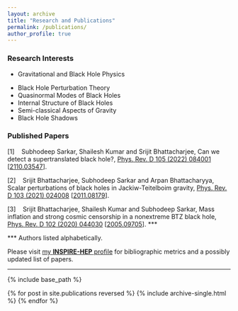 ```yaml
---
layout: archive
title: "Research and Publications"
permalink: /publications/
author_profile: true
---
```


### Research Interests 

* Gravitational and Black Hole Physics
 - Black Hole Perturbation Theory
 - Quasinormal Modes of Black Holes
 - Internal Structure of Black Holes
 - Semi-classical Aspects of Gravity
 - Black Hole Shadows

<html lang="en-US" xml:lang="en-US" > 
<head>
<meta  charset="utf-8" /> 
<meta name="generator" content="TeX4ht (https://tug.org/tex4ht/)" /> 
<meta name="viewport" content="width=device-width,initial-scale=1" /> 
<link rel="stylesheet" type="text/css" href="/_pages/publications.css" /> 
<meta name="src" content="publications.tex" /> 
</head><body 
>
<h3 class="likesectionHead"><a 
 id="x1-1000"></a>Published Papers</h3>
<!--l. 2--><p class="noindent" >
   </p><div class="thebibliography">
   <p class="bibitem" ><span class="biblabel">
 [1]<span class="bibsp">&#x00A0;&#x00A0;&#x00A0;</span></span>
   <a 
 id="XSarkar:2021djs"></a><span 
class="cmbx-10">Subhodeep</span>
   <span 
class="cmbx-10">Sarkar</span>,
   Shailesh
   Kumar
   and
   Srijit
   Bhattacharjee,
   <span 
class="cmti-10">Can</span>
   <span 
class="cmti-10">we</span>
   <span 
class="cmti-10">detect</span>
   <span 
class="cmti-10">a</span>
   <span 
class="cmti-10">supertranslated</span>
   <span 
class="cmti-10">black</span>
   <span 
class="cmti-10">hole?</span>,
   <a 
href="https://doi.org/10.1103/PhysRevD.105.084001" ><span 
class="cmti-10">Phys.</span>
   <span 
class="cmti-10">Rev.</span>
   <span 
class="cmti-10">D</span>
   <span 
class="cmbx-10">105</span>
   (2022)
   084001</a>
   [<a 
href="https://arxiv.org/abs/2110.03547" ><span 
class="cmtt-10">2110.03547</span></a>].
   </p>
   <p class="bibitem" ><span class="biblabel">
 [2]<span class="bibsp">&#x00A0;&#x00A0;&#x00A0;</span></span>
   <a 
 id="XBhattacharjee:2020nul"></a>Srijit
   Bhattacharjee,
   <span 
class="cmbx-10">Subhodeep</span>
   <span 
class="cmbx-10">Sarkar</span>
   and
   Arpan
   Bhattacharyya,
   <span 
class="cmti-10">Scalar</span>
   <span 
class="cmti-10">perturbations</span>
   <span 
class="cmti-10">of</span>
   <span 
class="cmti-10">black</span>
   <span 
class="cmti-10">holes</span>
   <span 
class="cmti-10">in</span>
   <span 
class="cmti-10">Jackiw-Teitelboim</span>
   <span 
class="cmti-10">gravity</span>,
   <a 
href="https://doi.org/10.1103/PhysRevD.103.024008" ><span 
class="cmti-10">Phys.</span>
   <span 
class="cmti-10">Rev.</span>
   <span 
class="cmti-10">D</span>
   <span 
class="cmbx-10">103</span>
   (2021)
   024008</a>
   [<a 
href="https://arxiv.org/abs/2011.08179" ><span 
class="cmtt-10">2011.08179</span></a>].
   </p>
                                                                                            
                                                                                            
   <p class="bibitem" ><span class="biblabel">
 [3]<span class="bibsp">&#x00A0;&#x00A0;&#x00A0;</span></span>
   <a 
 id="XBhattacharjee:2020gbo"></a>Srijit
   Bhattacharjee,
   Shailesh
   Kumar
   and
   <span 
class="cmbx-10">Subhodeep</span>
   <span 
class="cmbx-10">Sarkar</span>,
   <span 
class="cmti-10">Mass</span>
   <span 
class="cmti-10">inflation</span>
   <span 
class="cmti-10">and</span>
   <span 
class="cmti-10">strong</span>
   <span 
class="cmti-10">cosmic</span>
   <span 
class="cmti-10">censorship</span>
   <span 
class="cmti-10">in</span>
   <span 
class="cmti-10">a</span>
   <span 
class="cmti-10">nonextreme</span>
   <span 
class="cmti-10">BTZ</span>
   <span 
class="cmti-10">black</span>
   <span 
class="cmti-10">hole</span>,
   <a 
href="https://doi.org/10.1103/PhysRevD.102.044030" ><span 
class="cmti-10">Phys.</span>
   <span 
class="cmti-10">Rev.</span>
   <span 
class="cmti-10">D</span>
   <span 
class="cmbx-10">102</span>
   (2020)
   044030</a>
   [<a 
href="https://arxiv.org/abs/2005.09705" ><span 
class="cmtt-10">2005.09705</span></a>].
   <span id="textcolor1">***</span>
</p>
   </div>
<!--l. 40--><p class="noindent" ><span id="textcolor2"><span 
class="cmr-8">***</span></span> <span 
class="cmr-8">Authors listed alphabetically.</span>
</p>
    
</body> 
</html>
                                                                                            
Please visit [my **INSPIRE-HEP** profile](https://inspirehep.net/literature?sort=mostrecent&size=25&page=1&q=exactauthor%3A%20S.Sarkar.12&ui-citation-summary=true&ui-exclude-self-citations=true) for bibliographic metrics and a possibly updated list of papers.
  
---



 {% include base_path %}

 {% for post in site.publications reversed %}
 {% include archive-single.html %}
 {% endfor %}
